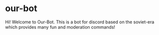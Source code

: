 # our-bot
Hi! Welcome to Our-Bot. This is a bot for discord based on the soviet-era  which provides many fun and moderation commands!
